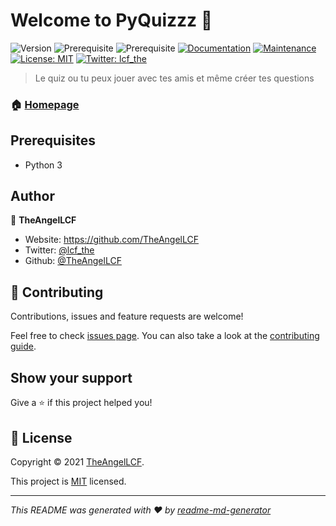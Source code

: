 # Welcome to PyQuizzz 👋
![Version](https://img.shields.io/badge/version-1.0.0-blue.svg?cacheSeconds=2592000)
![Prerequisite](https://img.shields.io/badge/npm-%3E%3D5.5.0-blue.svg)
![Prerequisite](https://img.shields.io/badge/node-%3E%3D9.3.0-blue.svg)
[![Documentation](https://img.shields.io/badge/documentation-yes-brightgreen.svg)](https://github.com/kefranabg/readme-md-generator#readme)
[![Maintenance](https://img.shields.io/badge/Maintained%3F-yes-green.svg)](https://github.com/kefranabg/readme-md-generator/graphs/commit-activity)
[![License: MIT](https://img.shields.io/github/license/TheAngelLCF/PyQuizzz)](https://github.com/kefranabg/readme-md-generator/blob/master/LICENSE)
[![Twitter: lcf\_the](https://img.shields.io/twitter/follow/lcf\_the.svg?style=social)](https://twitter.com/lcf\_the)

> Le quiz ou tu peux jouer avec tes amis et même créer tes questions

### 🏠 [Homepage](https://github.com/TheAngelLCF/PyQuizzz)

## Prerequisites

- Python 3

## Author

👤 **TheAngelLCF**

* Website: https://github.com/TheAngelLCF
* Twitter: [@lcf\_the](https://twitter.com/lcf\_the)
* Github: [@TheAngelLCF](https://github.com/TheAngelLCF)

## 🤝 Contributing

Contributions, issues and feature requests are welcome!

Feel free to check [issues page](https://github.com/TheAngelLCF/PyQuizzz/issues). You can also take a look at the [contributing guide](https://github.com/kefranabg/readme-md-generator/blob/master/CONTRIBUTING.md).

## Show your support

Give a ⭐️ if this project helped you!


## 📝 License

Copyright © 2021 [TheAngelLCF](https://github.com/TheAngelLCF).

This project is [MIT](https://github.com/kefranabg/readme-md-generator/blob/master/LICENSE) licensed.

***
_This README was generated with ❤️ by [readme-md-generator](https://github.com/kefranabg/readme-md-generator)_
